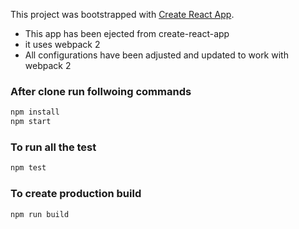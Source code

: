 This project was bootstrapped with [Create React App](https://github.com/facebookincubator/create-react-app).

- This app has been ejected from create-react-app
- it uses webpack 2
- All configurations have been adjusted and updated to work with webpack 2

### After clone run follwoing commands
```js
npm install
npm start
```

### To run all the test
```js
npm test
```

### To create production build
```js
npm run build
```